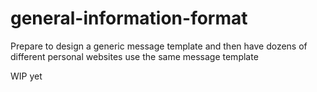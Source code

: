 # general-information-format
Prepare to design a generic message template and then have dozens of different personal websites use the same message template


WIP yet
